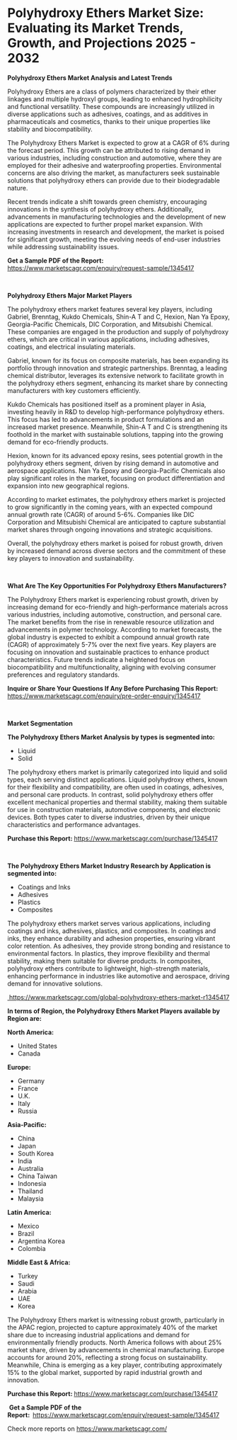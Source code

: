 <p><h1>Polyhydroxy Ethers Market Size: Evaluating its Market Trends, Growth, and Projections 2025 - 2032</h1></p><p><strong>Polyhydroxy Ethers Market Analysis and Latest Trends</strong></p>
<p><p>Polyhydroxy Ethers are a class of polymers characterized by their ether linkages and multiple hydroxyl groups, leading to enhanced hydrophilicity and functional versatility. These compounds are increasingly utilized in diverse applications such as adhesives, coatings, and as additives in pharmaceuticals and cosmetics, thanks to their unique properties like stability and biocompatibility.</p><p>The Polyhydroxy Ethers Market is expected to grow at a CAGR of 6% during the forecast period. This growth can be attributed to rising demand in various industries, including construction and automotive, where they are employed for their adhesive and waterproofing properties. Environmental concerns are also driving the market, as manufacturers seek sustainable solutions that polyhydroxy ethers can provide due to their biodegradable nature. </p><p>Recent trends indicate a shift towards green chemistry, encouraging innovations in the synthesis of polyhydroxy ethers. Additionally, advancements in manufacturing technologies and the development of new applications are expected to further propel market expansion. With increasing investments in research and development, the market is poised for significant growth, meeting the evolving needs of end-user industries while addressing sustainability issues.</p></p>
<p><strong>Get a Sample PDF of the Report:&nbsp;</strong> <a href="https://www.marketscagr.com/enquiry/request-sample/1345417?utm_campaign=2239&utm_medium=2&utm_source=Github&utm_content=ia&utm_term=02022025&utm_id=polyhydroxy-ethers">https://www.marketscagr.com/enquiry/request-sample/1345417</a></p>
<p>&nbsp;</p>
<p><strong>Polyhydroxy Ethers Major Market Players</strong></p>
<p><p>The polyhydroxy ethers market features several key players, including Gabriel, Brenntag, Kukdo Chemicals, Shin-A T and C, Hexion, Nan Ya Epoxy, Georgia-Pacific Chemicals, DIC Corporation, and Mitsubishi Chemical. These companies are engaged in the production and supply of polyhydroxy ethers, which are critical in various applications, including adhesives, coatings, and electrical insulating materials.</p><p>Gabriel, known for its focus on composite materials, has been expanding its portfolio through innovation and strategic partnerships. Brenntag, a leading chemical distributor, leverages its extensive network to facilitate growth in the polyhydroxy ethers segment, enhancing its market share by connecting manufacturers with key customers efficiently.</p><p>Kukdo Chemicals has positioned itself as a prominent player in Asia, investing heavily in R&D to develop high-performance polyhydroxy ethers. This focus has led to advancements in product formulations and an increased market presence. Meanwhile, Shin-A T and C is strengthening its foothold in the market with sustainable solutions, tapping into the growing demand for eco-friendly products.</p><p>Hexion, known for its advanced epoxy resins, sees potential growth in the polyhydroxy ethers segment, driven by rising demand in automotive and aerospace applications. Nan Ya Epoxy and Georgia-Pacific Chemicals also play significant roles in the market, focusing on product differentiation and expansion into new geographical regions.</p><p>According to market estimates, the polyhydroxy ethers market is projected to grow significantly in the coming years, with an expected compound annual growth rate (CAGR) of around 5-6%. Companies like DIC Corporation and Mitsubishi Chemical are anticipated to capture substantial market shares through ongoing innovations and strategic acquisitions.</p><p>Overall, the polyhydroxy ethers market is poised for robust growth, driven by increased demand across diverse sectors and the commitment of these key players to innovation and sustainability.</p></p>
<p>&nbsp;</p>
<p><strong>What Are The Key Opportunities For Polyhydroxy Ethers Manufacturers?</strong></p>
<p><p>The Polyhydroxy Ethers market is experiencing robust growth, driven by increasing demand for eco-friendly and high-performance materials across various industries, including automotive, construction, and personal care. The market benefits from the rise in renewable resource utilization and advancements in polymer technology. According to market forecasts, the global industry is expected to exhibit a compound annual growth rate (CAGR) of approximately 5-7% over the next five years. Key players are focusing on innovation and sustainable practices to enhance product characteristics. Future trends indicate a heightened focus on biocompatibility and multifunctionality, aligning with evolving consumer preferences and regulatory standards.</p></p>
<p><strong>Inquire or Share Your Questions If Any Before Purchasing This Report:</strong> <a href="https://www.marketscagr.com/enquiry/pre-order-enquiry/1345417?utm_campaign=2239&utm_medium=2&utm_source=Github&utm_content=ia&utm_term=02022025&utm_id=polyhydroxy-ethers">https://www.marketscagr.com/enquiry/pre-order-enquiry/1345417</a></p>
<p>&nbsp;</p>
<p><strong>Market Segmentation</strong></p>
<p><strong>The Polyhydroxy Ethers Market Analysis by types is segmented into:</strong></p>
<p><ul><li>Liquid</li><li>Solid</li></ul></p>
<p><p>The polyhydroxy ethers market is primarily categorized into liquid and solid types, each serving distinct applications. Liquid polyhydroxy ethers, known for their flexibility and compatibility, are often used in coatings, adhesives, and personal care products. In contrast, solid polyhydroxy ethers offer excellent mechanical properties and thermal stability, making them suitable for use in construction materials, automotive components, and electronic devices. Both types cater to diverse industries, driven by their unique characteristics and performance advantages.</p></p>
<p><strong>Purchase this Report:&nbsp;</strong><a href="https://www.marketscagr.com/purchase/1345417?utm_campaign=2239&utm_medium=2&utm_source=Github&utm_content=ia&utm_term=02022025&utm_id=polyhydroxy-ethers">https://www.marketscagr.com/purchase/1345417</a></p>
<p>&nbsp;</p>
<p><strong>The Polyhydroxy Ethers Market Industry Research by Application is segmented into:</strong></p>
<p><ul><li>Coatings and Inks</li><li>Adhesives</li><li>Plastics</li><li>Composites</li></ul></p>
<p><p>The polyhydroxy ethers market serves various applications, including coatings and inks, adhesives, plastics, and composites. In coatings and inks, they enhance durability and adhesion properties, ensuring vibrant color retention. As adhesives, they provide strong bonding and resistance to environmental factors. In plastics, they improve flexibility and thermal stability, making them suitable for diverse products. In composites, polyhydroxy ethers contribute to lightweight, high-strength materials, enhancing performance in industries like automotive and aerospace, driving demand for innovative solutions.</p></p>
<p><a href="https://www.marketscagr.com/global-polyhydroxy-ethers-market-r1345417?utm_campaign=2239&utm_medium=2&utm_source=Github&utm_content=ia&utm_term=02022025&utm_id=polyhydroxy-ethers">&nbsp;https://www.marketscagr.com/global-polyhydroxy-ethers-market-r1345417</a></p>
<p><strong>In terms of Region, the Polyhydroxy Ethers Market Players available by Region are:</strong></p>
<p>
    <p> <strong> North America: </strong>
        <ul>
            <li>United States</li>
            <li>Canada</li>
        </ul>
        </p> 
    <p> <strong> Europe: </strong>
        <ul>
            <li>Germany</li>
            <li>France</li>
            <li>U.K.</li>
            <li>Italy</li>
            <li>Russia</li>
        </ul>
        </p> 
    <p> <strong> Asia-Pacific: </strong>
        <ul>
            <li>China</li>
            <li>Japan</li>
            <li>South Korea</li>
            <li>India</li>
            <li>Australia</li>
            <li>China Taiwan</li>
            <li>Indonesia</li>
            <li>Thailand</li>
            <li>Malaysia</li>
        </ul>
        </p> 
    <p> <strong> Latin America: </strong>
        <ul>
            <li>Mexico</li>
            <li>Brazil</li>
            <li>Argentina Korea</li>
            <li>Colombia</li>
        </ul>
        </p> 
    <p> <strong> Middle East & Africa: </strong>
        <ul>
            <li>Turkey</li>
            <li>Saudi</li>
            <li>Arabia</li>
            <li>UAE</li>
            <li>Korea</li>
        </ul>
    </p>
    </p>
<p><p>The Polyhydroxy Ethers market is witnessing robust growth, particularly in the APAC region, projected to capture approximately 40% of the market share due to increasing industrial applications and demand for environmentally friendly products. North America follows with about 25% market share, driven by advancements in chemical manufacturing. Europe accounts for around 20%, reflecting a strong focus on sustainability. Meanwhile, China is emerging as a key player, contributing approximately 15% to the global market, supported by rapid industrial growth and innovation.</p></p>
<p><strong>Purchase this Report: </strong><a href="https://www.marketscagr.com/purchase/1345417?utm_campaign=2239&utm_medium=2&utm_source=Github&utm_content=ia&utm_term=02022025&utm_id=polyhydroxy-ethers">https://www.marketscagr.com/purchase/1345417</a></p>
<p>&nbsp;<strong>Get a Sample PDF of the Report:&nbsp;&nbsp;</strong><a href="https://www.marketscagr.com/enquiry/request-sample/1345417?utm_campaign=2239&utm_medium=2&utm_source=Github&utm_content=ia&utm_term=02022025&utm_id=polyhydroxy-ethers">https://www.marketscagr.com/enquiry/request-sample/1345417</a></p>
<p><strong></strong></p>
<p>Check more reports on <a href="https://www.marketscagr.com/?utm_campaign=2239&utm_medium=2&utm_source=Github&utm_content=ia&utm_term=02022025&utm_id=polyhydroxy-ethers">https://www.marketscagr.com/</a></p>